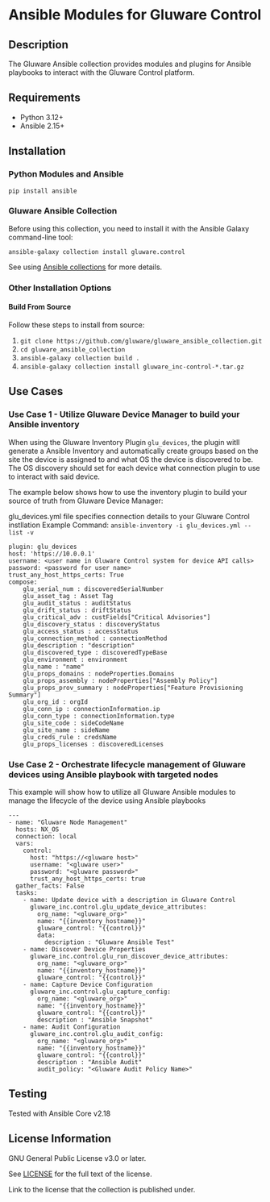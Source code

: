# Ansible Modules for Gluware Control

## Description
The Gluware Ansible collection provides modules and plugins for Ansible playbooks to interact with the Gluware Control platform.

## Requirements

- Python 3.12+
- Ansible 2.15+

## Installation

### Python Modules and Ansible
```
pip install ansible
```

### Gluware Ansible Collection
Before using this collection, you need to install it with the Ansible Galaxy command-line tool:

```
ansible-galaxy collection install gluware.control
```

See using [Ansible collections](https://docs.ansible.com/ansible/latest/user_guide/collections_using.html#installing-collections) for more details.

### Other Installation Options

#### Build From Source

Follow these steps to install from source:

1. ``git clone https://github.com/gluware/gluware_ansible_collection.git``
2. ``cd gluware_ansible_collection``
3. ``ansible-galaxy collection build .``
4. ``ansible-galaxy collection install gluware_inc-control-*.tar.gz``

## Use Cases

### Use Case 1 - Utilize Gluware Device Manager to build your Ansible inventory
When using the Gluware Inventory Plugin `glu_devices`, the plugin witll generate a Ansible Inventory and automatically create groups based on the site the device is assigned to and what OS the device is discovered to be.  The OS discovery should set for each device what connection plugin to use to interact with said device.  

The example below shows how to use the inventory plugin to build your source of truth from Gluware Device Manager:

glu_devices.yml file specifies connection details to your Gluware Control instllation
Example Command: ``ansible-inventory -i glu_devices.yml --list -v``
```
plugin: glu_devices
host: 'https://10.0.0.1'
username: <user name in Gluware Control system for device API calls>
password: <password for user name>
trust_any_host_https_certs: True
compose:
    glu_serial_num : discoveredSerialNumber
    glu_asset_tag : Asset Tag
    glu_audit_status : auditStatus
    glu_drift_status : driftStatus
    glu_critical_adv : custFields["Critical Advisories"]
    glu_discovery_status : discoveryStatus
    glu_access_status : accessStatus
    glu_connection_method : connectionMethod
    glu_description : "description"
    glu_discovered_type : discoveredTypeBase
    glu_environment : environment
    glu_name : "name"
    glu_props_domains : nodeProperties.Domains
    glu_props_assembly : nodeProperties["Assembly Policy"]
    glu_props_prov_summary : nodeProperties["Feature Provisioning Summary"]
    glu_org_id : orgId
    glu_conn_ip : connectionInformation.ip
    glu_conn_type : connectionInformation.type
    glu_site_code : sideCodeName
    glu_site_name : sideName
    glu_creds_rule : credsName
    glu_props_licenses : discoveredLicenses
```
### Use Case 2 - Orchestrate lifecycle management of Gluware devices using Ansible playbook with targeted nodes
This example will show how to utilize all Gluware Ansible modules to manage the lifecycle of the device using Ansible playbooks
```
---
- name: "Gluware Node Management"
  hosts: NX_OS
  connection: local
  vars:
    control:
      host: "https://<gluware host>"
      username: "<gluware user>"
      password: "<gluware password>"
      trust_any_host_https_certs: true
  gather_facts: False
  tasks:
    - name: Update device with a description in Gluware Control
      gluware_inc.control.glu_update_device_attributes:
        org_name: "<gluware_org>"
        name: "{{inventory_hostname}}"
        gluware_control: "{{control}}"
        data:
          description : "Gluware Ansible Test"
    - name: Discover Device Properties
      gluware_inc.control.glu_run_discover_device_attributes:
        org_name: "<gluware_org>"
        name: "{{inventory_hostname}}"
        gluware_control: "{{control}}"
    - name: Capture Device Configuration
      gluware_inc.control.glu_capture_config:
        org_name: "<gluware_org>"
        name: "{{inventory_hostname}}"
        gluware_control: "{{control}}"
        description : "Ansible Snapshot"
    - name: Audit Configuration
      gluware_inc.control.glu_audit_config:
        org_name: "<gluware_org>"
        name: "{{inventory_hostname}}"
        gluware_control: "{{control}}"
        description : "Ansible Audit"
        audit_policy: "<Gluware Audit Policy Name>"
```
## Testing
Tested with Ansible Core v2.18

## License Information
GNU General Public License v3.0 or later.

See [LICENSE](https://github.com/gluware/gluware_ansible_collection/blob/main/LICENSE) for the full text of the license.

Link to the license that the collection is published under.
